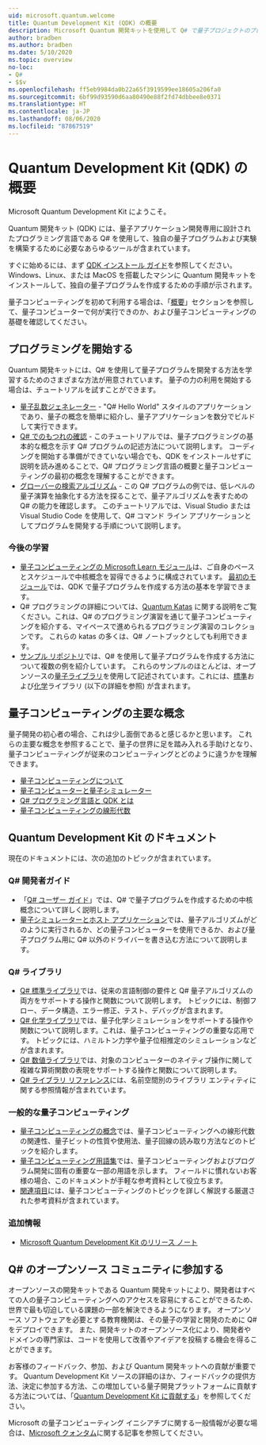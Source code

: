 ```yaml
---
uid: microsoft.quantum.welcome
title: Quantum Development Kit (QDK) の概要
description: Microsoft Quantum 開発キットを使用して Q# で量子プロジェクトのプログラミングを開始する方法について説明します。
author: bradben
ms.author: bradben
ms.date: 5/10/2020
ms.topic: overview
no-loc:
- Q#
- $$v
ms.openlocfilehash: ff5eb9984da0b22a65f3919599ee18605a206fa0
ms.sourcegitcommit: 6bf99d93590d6aa80490e88f2fd74dbbee8e0371
ms.translationtype: HT
ms.contentlocale: ja-JP
ms.lasthandoff: 08/06/2020
ms.locfileid: "87867519"
---
```

# <a name="get-started-with-the-quantum-development-kit-qdk"></a>Quantum Development Kit (QDK) の概要

Microsoft Quantum Development Kit にようこそ。  

Quantum 開発キット (QDK) には、量子アプリケーション開発専用に設計されたプログラミング言語である Q# を使用して、独自の量子プログラムおよび実験を構築するために必要なあらゆるツールが含まれています。

すぐに始めるには、まず [QDK インストール ガイド](xref:microsoft.quantum.install)を参照してください。
Windows、Linux、または MacOS を搭載したマシンに Quantum 開発キットをインストールして、独自の量子プログラムを作成するための手順が示されます。

量子コンピューティングを初めて利用する場合は、「[概要](xref:microsoft.quantum.overview.introduction)」セクションを参照して、量子コンピューターで何が実行できのか、および量子コンピューティングの基礎を確認してください。

## <a name="get-started-programming"></a>プログラミングを開始する

Quantum 開発キットには、Q# を使用して量子プログラムを開発する方法を学習するためのさまざまな方法が用意されています。
量子の力の利用を開始する場合は、チュートリアルを試すことができます。

* [量子乱数ジェネレーター](xref:microsoft.quantum.quickstarts.qrng) - "Q# Hello World" スタイルのアプリケーションであり、量子の概念を簡単に紹介し、量子アプリケーションを数分でビルドして実行できます。
* [Q# でのもつれの確認](xref:microsoft.quantum.write-program) - このチュートリアルでは、量子プログラミングの基本的な概念を示す Q# プログラムの記述方法について説明します。
    コーディングを開始する準備ができていない場合でも、QDK をインストールせずに説明を読み進めることで、Q# プログラミング言語の概要と量子コンピューティングの最初の概念を理解することができます。
* [グローバーの検索アルゴリズム](xref:microsoft.quantum.quickstarts.search) - この Q# プログラムの例では、低レベルの量子演算を抽象化する方法を探ることで、量子アルゴリズムを表すための Q# の能力を確認します。
    このチュートリアルでは、Visual Studio または Visual Studio Code を使用して、Q# コマンド ライン アプリケーションとしてプログラムを開発する手順について説明します。

### <a name="learning-further"></a>今後の学習
* [量子コンピューティングの Microsoft Learn モジュール](https://docs.microsoft.com/learn/browse/?term=quantum)は、ご自身のペースとスケジュールで中核概念を習得できるように構成されています。 [最初のモジュール](https://docs.microsoft.com/learn/modules/qsharp-create-first-quantum-development-kit/)では、QDK で量子プログラムを作成する方法の基本を学習できます。
* Q# プログラミングの詳細については、[Quantum Katas](https://github.com/Microsoft/QuantumKatas) に関する説明をご覧ください。これは、Q# のプログラミング演習を通じて量子コンピューティングを紹介する、マイペースで進められるプログラミング演習のコレクションです。
    これらの katas の多くは、Q# ノートブックとしても利用できます。 
* [サンプル リポジトリ](https://github.com/Microsoft/Quantum)では、Q# を使用して量子プログラムを作成する方法について複数の例を紹介しています。 これらのサンプルのほとんどは、オープンソースの[量子ライブラリ](https://github.com/Microsoft/QuantumLibraries)を使用して記述されています。これには、[標準](xref:microsoft.quantum.libraries.standard.intro)および[化学](xref:microsoft.quantum.chemistry.concepts.intro)ライブラリ (以下の詳細を参照) が含まれます。

## <a name="key-concepts-for-quantum-computing"></a>量子コンピューティングの主要な概念

量子開発の初心者の場合、これは少し面倒であると感じるかと思います。 これらの主要な概念を参照することで、量子の世界に足を踏み入れる手助けとなり、量子コンピューティングが従来のコンピューティングとどのように違うかを理解できます。

* [量子コンピューティングについて](xref:microsoft.quantum.overview.understanding)
* [量子コンピューターと量子シミュレーター](xref:microsoft.quantum.overview.simulators)
* [Q# プログラミング言語と QDK とは](xref:microsoft.quantum.overview.q-sharp)
* [量子コンピューティングの線形代数](xref:microsoft.quantum.overview.algebra)

## <a name="quantum-development-kit-documentation"></a>Quantum Development Kit のドキュメント

現在のドキュメントには、次の追加のトピックが含まれています。

### <a name="no-locq-developer-guides"></a>Q# 開発者ガイド

* 「[Q# ユーザー ガイド](xref:microsoft.quantum.guide)」では、Q# で量子プログラムを作成するための中核概念について詳しく説明します。
* [量子シミュレーターとホスト アプリケーション](xref:microsoft.quantum.machines)では、量子アルゴリズムがどのように実行されるか、どの量子コンピューターを使用できるか、および量子プログラム用に Q# 以外のドライバーを書き込む方法について説明します。

### <a name="no-locq-libraries"></a>Q# ライブラリ

* [Q# 標準ライブラリ](xref:microsoft.quantum.libraries.standard.intro)では、従来の言語制御の要件と Q# 量子アルゴリズムの両方をサポートする操作と関数について説明します。 
    トピックには、制御フロー、データ構造、エラー修正、テスト、デバッグが含まれます。 
* [Q# 化学ライブラリ](xref:microsoft.quantum.chemistry.concepts.intro)では、量子化学シミュレーションをサポートする操作や関数について説明します。これは、量子コンピューティングの重要な応用です。 トピックには、ハミルトン力学や量子位相推定のシミュレーションなどが含まれます。
* [Q# 数値ライブラリ](xref:microsoft.quantum.numerics.intro)では、対象のコンピューターのネイティブ操作に関して複雑な算術関数の表現をサポートする操作と関数について説明します。
* [Q# ライブラリ リファレンス](xref:microsoft.quantum.standardlibsintro)には、名前空間別のライブラリ エンティティに関する参照情報が含まれています。

### <a name="general-quantum-computing"></a>一般的な量子コンピューティング

* [量子コンピューティングの概念](xref:microsoft.quantum.concepts.intro)では、量子コンピューティングへの線形代数の関連性、量子ビットの性質や使用法、量子回線の読み取り方法などのトピックを紹介します。
* [量子コンピューティング用語集](xref:microsoft.quantum.glossary)では、量子コンピューティングおよびプログラム開発に固有の重要な一部の用語を示します。
    フィールドに慣れないお客様の場合、このドキュメントが手軽な参考資料として役立ちます。
* [関連項目](xref:microsoft.quantum.more-information)には、量子コンピューティングのトピックを詳しく解説する厳選された参考資料が含まれています。

### <a name="additional-info"></a>追加情報

* [Microsoft Quantum Development Kit のリリース ノート](xref:microsoft.quantum.relnotes)


## <a name="be-a-part-of-the-no-locq-open-source-community"></a>Q# のオープンソース コミュニティに参加する

オープンソースの開発キットである Quantum 開発キットにより、開発者はすべての人の量子コンピューティングへのアクセスを容易にすることができるため、世界で最も切迫している課題の一部を解決できるようになります。  オープンソース ソフトウェアを必要とする教育機関は、その量子の学習と開発のために Q# をデプロイできます。 また、開発キットのオープンソース化により、開発者やドメインの専門家は、コードを使用して改善やアイデアを投稿する機会を得ることができます。

お客様のフィードバック、参加、および Quantum 開発キットへの貢献が重要です。  Quantum Development Kit ソースの詳細のほか、フィードバックの提供方法、決定に参加する方法、この増加している量子開発プラットフォームに貢献する方法については、「[Quantum Development Kit に貢献する](xref:microsoft.quantum.contributing)」を参照してください。

Microsoft の量子コンピューティング イニシアチブに関する一般情報が必要な場合は、[Microsoft クォンタム](https://www.microsoft.com/en-us/quantum/)に関する記事を参照してください。
